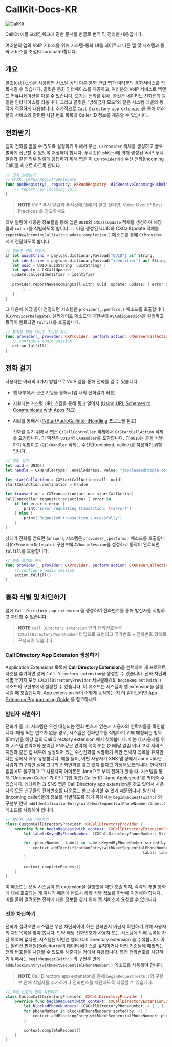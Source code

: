 # CallKit-Docs-KR

![CallKit](https://img.shields.io/badge/CallKit-66e268?style=for-the-badge&logo=swift&logoColor=white)

CallKit 애플 프레임워크에 관한 문서를 한글로 번역 및 정리한 내용입니다.

여러분의 앱의 VoIP 서비스를 위해 시스템-통화 UI를 띄어주고 다른 앱 및 시스템과 통화 서비스를 조정(Coordinate)합니다.

## 개요

콜킷(`CallKit`)을 사용하면 사스템 상의 다른 통화 관련 앱과 여러분의 통화서비스를 접목시킬 수 있습니다.  콜킷은 통화 인터페이스를 제공하고, 여러분의 VoIP 서비스로 백엔드 커뮤니케이션을 다룰 수 있습니다.  오가는 전화를 위해, 콜킷은 네이티브 전화앱과 동일한 인터페이스를 띄웁니다. 그리고 콜킷은 “방해금지 모드”와 같은 시스템 레벨의 동작에 적절하게 대응합니다.
추가적으로,`Call Directory app extension`을 통해 여러분의 서비스와 관련된 차단 번호 목록과 Caller ID 정보를 제공할 수 있습니다.

## 전화받기
앱이 전화를 받을 수 있도록 설정하기 위해서 우선, `CXProvider` 객체를 생성하고 글로벌하게 접근할 수 있도록 저장해야 합니다. 푸시킷(`PushKit`)에 의해 생성된 VoIP 푸시 알림과 같은 외부 알림에 응답하기 위해 앱은 이 `CXProvider에게` 수신 전화(Incoming Call)를 리포트 하도록 합니다.

```swift
// 전화 알림받기
// MARK: PKPushRegistryDelegate
func pushRegistry(_ registry: PKPushRegistry, didReceiveIncomingPushWith payload: PKPushPayload, forType type: PKPushType) {
    // report new incoming call
}
```
> **NOTE** VoIP 푸시 알림과 푸시킷에 대해 더 알고 싶다면, Voice Over IP Best Practices 를 참고하세요.

외부 알림이 제공한 정보들을 통해 앱은 `UUID`와 `CXCallUpdate` 객체를 생성하여 해당 콜과 `caller`를 식별하도록 합니다. 그 다음 생성된 UUID와 CXCallUpdate 객체를 `reportNewIncomingCall(with:update:completion:)` 메소드를 통해 `CXProvider` 에게 전달하도록 합니다.
 
 ```swift
 // 걸려온 전화 다루기
 if let uuidString = payload.dictionaryPayload["UUID"] as? String,
    let identifier = payload.dictionaryPayload["identifier"] as? String,
    let uuid = UUID(uuidString: uuidString) {
    let update = CXCallUpdate()    
    update.callerIdentifier = identifier
    
    provider.reportNewIncomingCall(with: uuid, update: update) { error in
        // …
    }
}
 ```
 
그 다음에 해당 콜이 연결되면 시스템은 `provider(_:perform:)` 메소드를 호출합니다(`CXProviderDelegate`). 델리게이트 메소드의 구현부에 `AVAudioSession`을 설정하고 동작이 완료되면 `fulfill`를 호출합니다.

 ```swift
 // 통화를 위해 오디오 초기화 하기
 func provider(_ provider: CXProvider, perform action: CXAnswerCallAction) {
    // configure audio session
    action.fulfill()
}
 ```
 
 ## 전화 걸기
사용자는 아래의 3가지 방법으로 VoIP 앱을 통해 전화를 걸 수 있습니다. 
- 앱 내부에서 관련 기능을 통해서(앱 내의 전화걸기 버튼) 
- 지원되는 커스텀 URL 스킴을 통해 링크 열어서 ([Using URL Schemes to Communicate with Apps](https://developer.apple.com/library/archive/documentation/iPhone/Conceptual/iPhoneOSProgrammingGuide/Inter-AppCommunication/Inter-AppCommunication.html#//apple_ref/doc/uid/TP40007072-CH6-SW1) 참고)
- 시리를 통해서 ([INStartAudioCallIntentHandling](https://developer.apple.com/documentation/sirikit/instartaudiocallintenthandling) 프로토콜 참고)

  전화를 걸기 위해서 앱은 `CXCallController` 객체에서 `CXStartCallAction` 객체를 요청합니다. 이 액션은 `UUID` 와 `CXHandler`를 포함합니다. (1)`UUID`는 콜을 식별하기 위함이고 (2)`CXHandler` 객체는 수신인(recipient, callee)를 지정하기 위함 입니다.

```swift
// 전화 걸기
let uuid = UUID()
let handle = CXHandle(type: .emailAddress, value: "jappleseed@apple.com")
 
let startCallAction = CXStartCallAction(call: uuid)
startCallAction.destination = handle
 
let transaction = CXTransaction(action: startCallAction)
callController.request(transaction) { error in
    if let error = error {
        print("Error requesting transaction: \(error)")
    } else {
        print("Requested transaction successfully")
    }
}
```
 
상대가 전화를 받으면 (`answer`), 시스템은 `provider(_:perform:)` 메소드를 호출합니다(`CXProviderDelegate`). 구현부에 `AVAudioSession`을 설정하고 동작이 완료되면 `fulfill`를 호출합니다.
 
```swift
// 통화 초기화 하기
func provider(_ provider: CXProvider, perform action: CXAnswerCallAction) {
    // configure audio session
    action.fulfill()
}
```
 
 ## 통화 식별 및 차단하기
 
 앱에 `Call Directory app extension` 을 생성하여 전화번호를 통해 발신자를 식별하고 차단할 수 있습니다.
 
 > **NOTE** `Call Directory extension` 안의 전화번호들은 `CXCallDirectoryPhoneNumber` 타입으로 표현되고 국가번호 + 전화번호 형태로 구성되어 있습니다.
 
 ### Call Directory App Extension 생성하기
 
 Application Extensions 목록에 **Call Directory Extension**을 선택하여 새 프로젝트 타겟을 추가하면 앱에 `Call Directory extension`을 생성할 수 있습니다.
 전화 차단과 식별 두가지 모두 `CXCallDirectoryProvider` 서브클래스의 `beginRequest(with:)` 메소드의 구현부에서 설정할 수 있습니다. 이 메소드는 시스템이 앱 extension을 실행시킬 때 호출됩니다. App extension 들이 어떻게 동작하는 지 더 알아보려면 [App Extension Programming Guide](https://developer.apple.com/library/archive/documentation/General/Conceptual/ExtensibilityPG/index.html#//apple_ref/doc/uid/TP40014214) 을 참고하세요.

 ### 발신자 식별하기
 
 전화가 올 때, 시스템은 우선 매칭되는 전화 번호가 없는지 사용자의 연락처들을 확인합니다. 매칭 되는 번호가 없을 경우, 시스템은 전화번호를 식별하기 위해 매칭되는 항목(Entry)을 해당 앱의 Call Directory extension 에서 찾아봅니다. 이는 (1)사용자를 위해 시스템 연락처와 분리된 SNS같은 연락처 목록 또는 (2)배달 알림 이나 고객 서비스 지원과 같은 앱 내부에 설정되어 있는 수신전화를 식별하기 위한 연락처 목록을 유지한다는 점에서 매우 유용합니다.
 예를 들어, 어떤 사용자가 SNS 앱 상에서 Jane 이라는 사람과 친구지만 실제 그녀의 전화번화를 갖고 있지 않다고 가정해보겠습니다. 연락처가 없음에도 불구하고 그 사용자의 아이폰은 Jane으로 부터 전화가 왔을 때, 시스템을 통해 “Unknown Caller” 가 아닌 “(앱 이름) Caller ID: Jane Appleseed”를 띄어줄 수 있습니다. 왜냐하면 그 SNS 앱은 Call Directory app extension을 갖고 있어서 사용자의 모든 친구들의 전화번호를 다운로드 받고 추가할 수 있기 때문입니다. 발신자(incoming caller)들의 정보를 식별하도록 하기 위해서는 `beginRequest(with:)` 의 구현부 안에 `addIdentificationEntry(withNextSequentialPhoneNumber:label:)` 메소드를 사용해야 합니다.

```swift
// 발신자 정보 식별하기
class CustomCallDirectoryProvider: CXCallDirectoryProvider {
    override func beginRequest(with context: CXCallDirectoryExtensionContext) {
        let labelsKeyedByPhoneNumber: [CXCallDirectoryPhoneNumber: String] = [ … ]

        for (phoneNumber, label) in labelsKeyedByPhoneNumber.sorted(by: <) {
            context.addIdentificationEntry(withNextSequentialPhoneNumber: phoneNumber, 
                                                            label: label)        
        }

        context.completeRequest()
    }
}
```

이 메소드는 오직 시스템이 앱 extension을 실행했을 때만 호출 되지, 각각의 개별 통화에 대해 호출되는 게 아니기 때문에 반드시 통화 식별 정보를 한번에 지정해야 합니다. 예를 들어 걸려오는 전화에 대한 정보를 찾기 위해 웹 서비스에 요청할 수 없습니다.

### 전화 차단하기

전화가 걸려오면 시스템은 우선 차단되어야 하는 전화인지 아닌지 확인하기 위해 사용자의 차단목록을 찾아 봅니다. 만약 해당 전화번호가 사용자 또는 시스템에 의해 등록된 차단 목록에 없다면, 시스템은 이번엔 앱의 Call Directory extension 을 수색합니다. 이는 알려진 판매원(Solicitor)들의 데이터 베이스를 유지하거나 어떤 기준들에 매칭되는 전화 번호들을 차단할 수 있도록 해준다는 점에서 유용합니다. 특정 전화번호를 차단하기 위해서는 `beginRequest(with:)` 의 구현부 안에 `addBlockinEntry(withNextSequentialPhoneNumber:)` 메소드를 사용해야 합니다.

> **NOTE** Call Directory app extension을 통해 `beginRequest(with:)`의 구현부 안에 식별자를 추가하거나 전화번호를 차단하도록 지정할 수 있습니다.

```swift
// 특정 번호의 전화 차단하기
class CustomCallDirectoryProvider: CXCallDirectoryProvider {
    override func beginRequest(with context: CXCallDirectoryExtensionContext) {
        let blockedPhoneNumbers: [CXCallDirectoryPhoneNumber] = [ … ]
        for phoneNumber in blockedPhoneNumbers.sorted(by: <) {
            context.addBlockingEntry(withNextSequentialPhoneNumber: phoneNumber)
        }
        
        context.completeRequest()
    }
}
```
